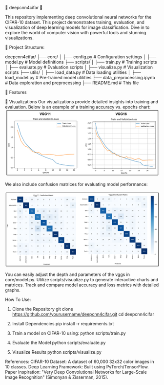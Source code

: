 🌟 deepcnn4cifar 🌟

This repository implementing deep convolutional neural networks for the CIFAR-10 dataset. This project demonstrates training, evaluation, and visualization of deep learning models for image classification. Dive in to explore the world of computer vision with powerful tools and stunning visualizations.

📂 Project Structure:

deepcnn4cifar/
├── core/
│   ├── config.py            # Configuration settings
│   ├── model.py             # Model definitions
├── scripts/
│   ├── train.py             # Training scripts
│   ├── evaluate.py          # Evaluation scripts
│   ├── visualize.py         # Visualization scripts
├── utils/
│   ├── load_data.py         # Data loading utilities
│   ├── load_model.py        # Pre-trained model utilities
├── data_preprocessing.ipynb # Data exploration and preprocessing
├── README.md                # This file


🚀 Features

🎨 Visualizations
Our visualizations provide detailed insights into training and evaluation. Below is an example of a training accuracy vs. epochs chart:
![alt text](image.png)

We also include confusion matrices for evaluating model performance:

![alt text](image-1.png)

You can easily adjust the depth and parameters of the vggs in core/model.py.
Utilize scripts/visualize.py to generate interactive charts and matrices.
Track and compare model accuracy and loss metrics with detailed graphs.

How To Use:

1. Clone the Repository
   git clone https://github.com/yourusername/deepcnn4cifar.git
   cd deepcnn4cifar

2. Install Dependencies
   pip install -r requirements.txt

3. Train a model on CIFAR-10 using:
   python scripts/train.py

4. Evaluate the Model
   python scripts/evaluate.py

5. Visualize Results
   python scripts/visualize.py

References:
CIFAR-10 Dataset: A dataset of 60,000 32x32 color images in 10 classes.
Deep Learning Framework: Built using PyTorch/TensorFlow.
Paper Inspiration: "Very Deep Convolutional Networks for Large-Scale Image Recognition" (Simonyan & Zisserman, 2015).
